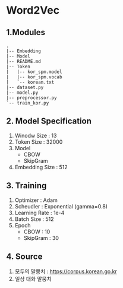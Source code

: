 # Word2Vec

## 1.Modules
```
.
|-- Embedding
|-- Model
|-- README.md
|-- Token
|   |-- kor_spm.model
|   |-- kor_spm.vocab
|   `-- korean.txt
|-- dataset.py
|-- model.py
|-- preprocessor.py
`-- train_kor.py
```

## 2. Model Specification
  1. Winodw Size : 13
  2. Token Size : 32000
  3. Model
     * CBOW 
     * SkipGram
  4. Embedding Size : 512

## 3. Training
  1. Optimizer : Adam
  2. Scheudler : Exponential (gamma=0.8)
  3. Learning Rate : 1e-4
  4. Batch Size : 512
  5. Epoch
      * CBOW : 10
      * SkipGram : 30
      
## 4. Source
  1. 모두의 말뭉치 : https://corpus.korean.go.kr
  2. 일상 대화 말뭉치


